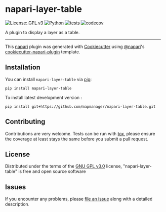 # napari-layer-table

[![License: GPL v3](https://img.shields.io/badge/License-GPLv3-blue.svg)](https://www.gnu.org/licenses/gpl-3.0)
[![Python](https://img.shields.io/badge/python-3.7|3.8|3.9|3.10-blue.svg)](https://www.python.org/downloads/release/python-3100/)
[![tests](https://github.com/mapmanager/napari-layer-table/workflows/Tests/badge.svg)](https://github.com/mapmanager/napari-layer-table/actions)
[![codecov](https://codecov.io/gh/mapmanager/napari-layer-table/branch/main/graph/badge.svg?token=8S8EFI8NBC)](https://codecov.io/gh/mapmanager/napari-layer-table)
<!-- [![PyPI](https://img.shields.io/pypi/v/napari-layer-table.svg?color=green)](https://pypi.org/project/napari-layer-table) -->
<!-- [![napari hub](https://img.shields.io/endpoint?url=https://api.napari-hub.org/shields/napari-layer-table)](https://napari-hub.org/plugins/napari-layer-table) -->

A plugin to display a layer as a table.

----------------------------------

This [napari] plugin was generated with [Cookiecutter] using [@napari]'s [cookiecutter-napari-plugin] template.

<!--
Don't miss the full getting started guide to set up your new package:
https://github.com/napari/cookiecutter-napari-plugin#getting-started

and review the napari docs for plugin developers:
https://napari.org/plugins/stable/index.html
-->

## Installation

You can install `napari-layer-table` via [pip]:

    pip install napari-layer-table



To install latest development version :

    pip install git+https://github.com/mapmanager/napari-layer-table.git


## Contributing

Contributions are very welcome. Tests can be run with [tox], please ensure
the coverage at least stays the same before you submit a pull request.

## License

Distributed under the terms of the [GNU GPL v3.0] license,
"napari-layer-table" is free and open source software

## Issues

If you encounter any problems, please [file an issue] along with a detailed description.

[napari]: https://github.com/napari/napari
[Cookiecutter]: https://github.com/audreyr/cookiecutter
[@napari]: https://github.com/napari
[MIT]: http://opensource.org/licenses/MIT
[BSD-3]: http://opensource.org/licenses/BSD-3-Clause
[GNU GPL v3.0]: http://www.gnu.org/licenses/gpl-3.0.txt
[GNU LGPL v3.0]: http://www.gnu.org/licenses/lgpl-3.0.txt
[Apache Software License 2.0]: http://www.apache.org/licenses/LICENSE-2.0
[Mozilla Public License 2.0]: https://www.mozilla.org/media/MPL/2.0/index.txt
[cookiecutter-napari-plugin]: https://github.com/napari/cookiecutter-napari-plugin

[file an issue]: https://github.com/mapmanager/napari-layer-table/issues

[napari]: https://github.com/napari/napari
[tox]: https://tox.readthedocs.io/en/latest/
[pip]: https://pypi.org/project/pip/
[PyPI]: https://pypi.org/
